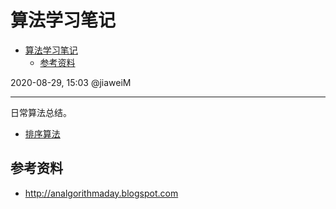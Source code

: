 # 算法学习笔记

- [算法学习笔记](#算法学习笔记)
  - [参考资料](#参考资料)

2020-08-29, 15:03
@jiaweiM
***

日常算法总结。

- [排序算法](sort/sort.md)

## 参考资料

- http://analgorithmaday.blogspot.com